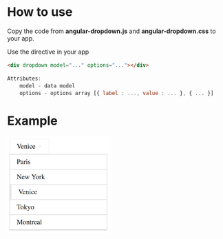 # How to use
Copy the code from **angular-dropdown.js** and **angular-dropdown.css** to your app.

Use the directive in your app
```html
<div dropdown model="..." options="..."></div>
```

```js
Attributes:
	model - data model
	options - options array [{ label : ..., value : ... }, { ... }]
```

# Example
![example](screen-1.png)
